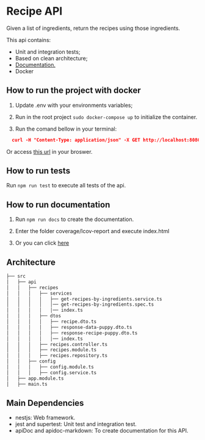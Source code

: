 # Recipe API

Given a list of ingredients, return the recipes using those ingredients.

This api contains:

- Unit and integration tests;
- Based on clean architecture;
- [Documentation.](https://github.com/KelwinHenrique/CrawlerGetProductsML/blob/master/DOCS.md)
- Docker

## How to run the project with docker

1) Update .env with your environments variables;

2) Run in the root project `sudo docker-compose up` to initialize the container.

3) Run the comand bellow in your terminal:
```json
  curl -H "Content-Type: application/json" -X GET http://localhost:8080/recipes?i=tomato,apple
```
Or access [this url](https://github.com/KelwinHenrique/recipe-api/blob/main/DOCS.md) in your broswer.

## How to run tests

Run `npm run test` to execute all tests of the api.

## How to run documentation

1) Run `npm run docs` to create the documentation.

2) Enter the folder coverage/lcov-report and execute index.html

3) Or you can click [here](https://github.com/KelwinHenrique/recipe-api/blob/main/DOCS.md)

## Architecture

```bash
├── src
│   ├── api
│   │   ├── recipes
│   │   │   ├── services
│   │   │   │   ├── get-recipes-by-ingredients.service.ts
│   │   │   │   │── get-recipes-by-ingredients.spec.ts
│   │   │   │   │── index.ts
│   │   │   ├── dtos
│   │   │   │   ├── recipe.dto.ts
│   │   │   │   ├── response-data-puppy.dto.ts
│   │   │   │   ├── response-recipe-puppy.dto.ts
│   │   │   │   │── index.ts
│   │   │   ├── recipes.controller.ts
│   │   │   ├── recipes.module.ts
│   │   │   ├── recipes.repository.ts
│   │   ├── config
│   │   │   ├── config.module.ts
│   │   │   ├── config.service.ts
│   ├── app.module.ts
│   ├── main.ts
```

## Main Dependencies

- nestjs: Web framework.
- jest and supertest: Unit test and integration test.
- apiDoc and apidoc-markdown: To create documentation for this API.